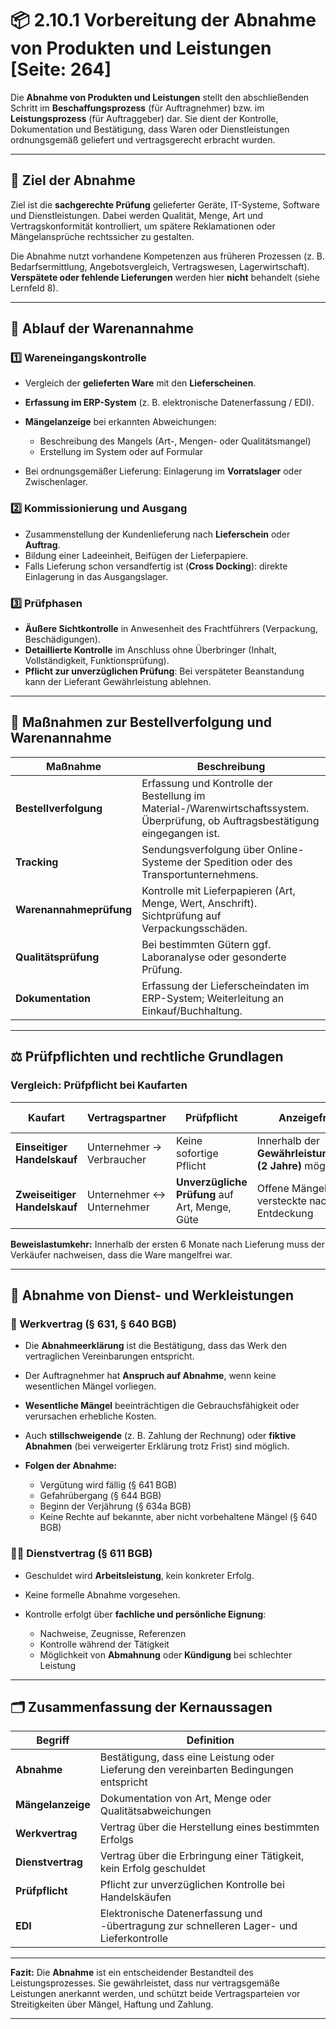 # 📦 2.10.1 Vorbereitung der Abnahme von Produkten und Leistungen [Seite: 264]

Die **Abnahme von Produkten und Leistungen** stellt den abschließenden Schritt im **Beschaffungsprozess** (für Auftragnehmer) bzw. im **Leistungsprozess** (für Auftraggeber) dar. Sie dient der Kontrolle, Dokumentation und Bestätigung, dass Waren oder Dienstleistungen ordnungsgemäß geliefert und vertragsgerecht erbracht wurden.

---

## 🧾 Ziel der Abnahme

Ziel ist die **sachgerechte Prüfung** gelieferter Geräte, IT-Systeme, Software und Dienstleistungen. Dabei werden Qualität, Menge, Art und Vertragskonformität kontrolliert, um spätere Reklamationen oder Mängelansprüche rechtssicher zu gestalten.

Die Abnahme nutzt vorhandene Kompetenzen aus früheren Prozessen (z. B. Bedarfsermittlung, Angebotsvergleich, Vertragswesen, Lagerwirtschaft). **Verspätete oder fehlende Lieferungen** werden hier **nicht** behandelt (siehe Lernfeld 8).

---

## 🚚 Ablauf der Warenannahme

### 1️⃣ Wareneingangskontrolle

* Vergleich der **gelieferten Ware** mit den **Lieferscheinen**.
* **Erfassung im ERP-System** (z. B. elektronische Datenerfassung / EDI).
* **Mängelanzeige** bei erkannten Abweichungen:

  * Beschreibung des Mangels (Art-, Mengen- oder Qualitätsmangel)
  * Erstellung im System oder auf Formular
* Bei ordnungsgemäßer Lieferung: Einlagerung im **Vorratslager** oder Zwischenlager.

### 2️⃣ Kommissionierung und Ausgang

* Zusammenstellung der Kundenlieferung nach **Lieferschein** oder **Auftrag**.
* Bildung einer Ladeeinheit, Beifügen der Lieferpapiere.
* Falls Lieferung schon versandfertig ist (**Cross Docking**): direkte Einlagerung in das Ausgangslager.

### 3️⃣ Prüfphasen

* **Äußere Sichtkontrolle** in Anwesenheit des Frachtführers (Verpackung, Beschädigungen).
* **Detaillierte Kontrolle** im Anschluss ohne Überbringer (Inhalt, Vollständigkeit, Funktionsprüfung).
* **Pflicht zur unverzüglichen Prüfung**: Bei verspäteter Beanstandung kann der Lieferant Gewährleistung ablehnen.

---

## 🧩 Maßnahmen zur Bestellverfolgung und Warenannahme

| Maßnahme                | Beschreibung                                                                                                                     |
| ----------------------- | -------------------------------------------------------------------------------------------------------------------------------- |
| **Bestellverfolgung**   | Erfassung und Kontrolle der Bestellung im Material-/Warenwirtschaftssystem. Überprüfung, ob Auftragsbestätigung eingegangen ist. |
| **Tracking**            | Sendungsverfolgung über Online-Systeme der Spedition oder des Transportunternehmens.                                             |
| **Warenannahmeprüfung** | Kontrolle mit Lieferpapieren (Art, Menge, Wert, Anschrift). Sichtprüfung auf Verpackungsschäden.                                 |
| **Qualitätsprüfung**    | Bei bestimmten Gütern ggf. Laboranalyse oder gesonderte Prüfung.                                                                 |
| **Dokumentation**       | Erfassung der Lieferscheindaten im ERP-System; Weiterleitung an Einkauf/Buchhaltung.                                             |

---

## ⚖️ Prüfpflichten und rechtliche Grundlagen

### Vergleich: Prüfpflicht bei Kaufarten

| Kaufart                      | Vertragspartner           | Prüfpflicht                                    | Anzeigefrist                                             | Rechtliche Grundlage |
| ---------------------------- | ------------------------- | ---------------------------------------------- | -------------------------------------------------------- | -------------------- |
| **Einseitiger Handelskauf**  | Unternehmer → Verbraucher | Keine sofortige Pflicht                        | Innerhalb der **Gewährleistungsfrist (2 Jahre)** möglich | § 434 BGB            |
| **Zweiseitiger Handelskauf** | Unternehmer ↔ Unternehmer | **Unverzügliche Prüfung** auf Art, Menge, Güte | Offene Mängel sofort, versteckte nach Entdeckung         | § 377 HGB            |

**Beweislastumkehr:** Innerhalb der ersten 6 Monate nach Lieferung muss der Verkäufer nachweisen, dass die Ware mangelfrei war.

---

## 🧱 Abnahme von Dienst- und Werkleistungen

### 🧰 Werkvertrag (§ 631, § 640 BGB)

* Die **Abnahmeerklärung** ist die Bestätigung, dass das Werk den vertraglichen Vereinbarungen entspricht.
* Der Auftragnehmer hat **Anspruch auf Abnahme**, wenn keine wesentlichen Mängel vorliegen.
* **Wesentliche Mängel** beeinträchtigen die Gebrauchsfähigkeit oder verursachen erhebliche Kosten.
* Auch **stillschweigende** (z. B. Zahlung der Rechnung) oder **fiktive Abnahmen** (bei verweigerter Erklärung trotz Frist) sind möglich.
* **Folgen der Abnahme:**

  * Vergütung wird fällig (§ 641 BGB)
  * Gefahrübergang (§ 644 BGB)
  * Beginn der Verjährung (§ 634a BGB)
  * Keine Rechte auf bekannte, aber nicht vorbehaltene Mängel (§ 640 BGB)

### 🧑‍🔧 Dienstvertrag (§ 611 BGB)

* Geschuldet wird **Arbeitsleistung**, kein konkreter Erfolg.
* Keine formelle Abnahme vorgesehen.
* Kontrolle erfolgt über **fachliche und persönliche Eignung**:

  * Nachweise, Zeugnisse, Referenzen
  * Kontrolle während der Tätigkeit
  * Möglichkeit von **Abmahnung** oder **Kündigung** bei schlechter Leistung

---

## 🗂️ Zusammenfassung der Kernaussagen

| Begriff           | Definition                                                                               |
| ----------------- | ---------------------------------------------------------------------------------------- |
| **Abnahme**       | Bestätigung, dass eine Leistung oder Lieferung den vereinbarten Bedingungen entspricht   |
| **Mängelanzeige** | Dokumentation von Art, Menge oder Qualitätsabweichungen                                  |
| **Werkvertrag**   | Vertrag über die Herstellung eines bestimmten Erfolgs                                    |
| **Dienstvertrag** | Vertrag über die Erbringung einer Tätigkeit, kein Erfolg geschuldet                      |
| **Prüfpflicht**   | Pflicht zur unverzüglichen Kontrolle bei Handelskäufen                                   |
| **EDI**           | Elektronische Datenerfassung und -übertragung zur schnelleren Lager- und Lieferkontrolle |

---

**Fazit:**
Die **Abnahme** ist ein entscheidender Bestandteil des Leistungsprozesses. Sie gewährleistet, dass nur vertragsgemäße Leistungen anerkannt werden, und schützt beide Vertragsparteien vor Streitigkeiten über Mängel, Haftung und Zahlung.


---
